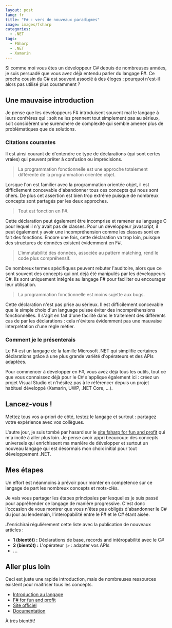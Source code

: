 ```yaml
---
layout: post
lang: fr
title: "F# : vers de nouveaux paradigmes"
image: images/fsharp
categories:
  - .NET
tags:
  - FSharp
  - .NET
  - Xamarin
---
```


Si comme moi vous êtes un développeur C# depuis de nombreuses années, je suis persuadé que vous avez déjà entendu parler du langage F#. Ce proche cousin du C# est souvent associé à des éloges : pourquoi n'est-il alors pas utilisé plus couramment ?

## Une mauvaise introduction

Je pense que les développeurs F# introduisent souvent mal le langage à leurs confrères qui : soit ne les prennent tout simplement pas au sérieux, soit considèrent une surenchère de complexité qui semble amener plus de problématiques que de solutions.

### Citations courantes

Il est ainsi courant de d'entendre ce type de déclarations (qui sont certes vraies) qui peuvent prêter à confusion ou imprécisions.

> La programmation fonctionnelle est une approche totalement différente de la programmation orientée objet.

Lorsque l'on est familier avec la programmation orientée objet, il est difficilement concevable d'abandonner tous ces concepts qui nous sont chers. De plus cet assertion est bien trop extrême puisque de nombreux concepts sont partagés par les deux approches.

> Tout est fonction en F#.

Cette déclaration peut également être incomprise et ramener au language C pour lequel il n'y avait pas de classes. Pour un développeur javascript, il peut également y avoir une incompréhension comme les classes sont en fait des fonctions. Encore une fois, cette déclaration va trop loin, puisque des structures de données existent évidemment en F#.

> L'immutabilité des données, associée au pattern matching, rend le code plus compréhensif.

De nombreux termes spécifiques peuvent rebuter l'auditoire, alors que ce sont souvent des concepts qui ont déjà été manipulés par les développeurs C#. Ils sont uniquement intégrés au langage F# pour faciliter ou encourager leur utilisation.

> La programmation fonctionnelle est moins sujette aux bugs.

Cette déclaration n'est pas prise au sérieux. Il est difficilement concevable que le simple choix d'un language puisse éviter des incompréhensions fonctionnelles. Il s'agit en fait d'une facilité dans le traitement des différents cas de par les déclarations : cela n'évitera évidemment pas une mauvaise interprétation d'une règle métier.

### Comment je le présenterais

Le F# est un langage de la famille Microsoft .NET qui simplifie certaines déclarations grâce à une plus grande variété d'opérateurs et des APIs adaptées.

Pour commencer à développer en F#, vous avez déjà tous les outils, tout ce que vous connaissez déjà pour le C# s'applique également ici : créez un projet Visual Studio et n'hésitez pas à le référencer depuis un projet habituel développé (Xamarin, UWP, .NET Core, ...).

## Lancez-vous !

Mettez tous vos a-priori de côté, testez le langage et surtout : partagez votre expérience avec vos collègues.

L'autre jour, je suis tombé par hasard sur le [site fsharp for fun and profit](https://fsharpforfunandprofit.com/) qui m'a incité à aller plus loin. Je pense avoir appri beaucoup: des concepts universels qui enrichissent ma manière de développer et surtout un nouveau langage qui est désormais mon choix initial pour tout développement .NET.

## Mes étapes

Un effort est néanmoins à prévoir pour monter en compétence sur ce langage de part les nombreux concepts et mots-clés.

Je vais vous partager les étapes principales par lesquelles je suis passé pour appréhender ce langage de manière progressive. C'est donc l'occasion de vous montrer que vous n'êtes pas obligés d'abandonner le C# du jour au lendemain, l'interopabilité entre le F# et le C# étant aisée.

J'enrichirai régulièrement cette liste avec la publication de nouveaux articles :

* **1 (bientôt) :** Déclarations de base, records and intéropabilité avec le C# 
* **2 (bientôt) :** L'opérateur `|>` : adapter vos APIs
* **...**

## Aller plus loin

Ceci est juste une rapide introduction, mais de nombreuses ressources existent pour maîtriser tous les concepts. 

* [Introduction au langage](https://www.microsoft.com/net/learn/languages/fsharp/)
* [F# for fun and profit](https://fsharpforfunandprofit.com/)
* [Site officiel](http://fsharp.org/)
* [Documentation](https://docs.microsoft.com/en-us/dotnet/fsharp/)

À très bientôt!


